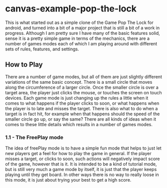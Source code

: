 # canvas-example-pop-the-lock

This is what started out as a simple clone of the Game Pop The Lock for android, and turned into a bit of a major project that is still a bit of a work in progress. Although I am pretty sure I have many of the basic features solid, sense it is a pretty simple game in terms of the mechanics, there are a number of games modes each of which I am playing around with different sets of rules, features, and settings.

## How to Play

There are a number of game modes, but all of them are just slightly different variations of the same basic concept. There is a small circle that moves along the circumference of a larger circle. Once the smaller circle is over a target area, the player just clicks the mouse, or touches the screen on touch devices. Each game mode is just changing up the rules a little when it comes to what happens if the player clicks to soon, or what happens when the player is to late and misses the target. There is also what to do when a target is in fact hit, for example when that happens should the speed of the smaller circle go up, or say the same? There are all kinds of ideas when it comes to these little details which results in a number of games modes.

### 1.1 - The FreePlay mode

The idea of freePlay mode is to have a simple fun mode that helps to just let new players get a feel for how to play the game in general. If the player misses a target, or clicks to soon, such actions will negatively impact score of the game, however that is it. It is intended to be a kind of tutorial mode, but is still very much a game mode by itself, it is just that the player keeps playing until they get board. In other ways there is no way to really loose in this mode, it is just about trying your best to get a high score.